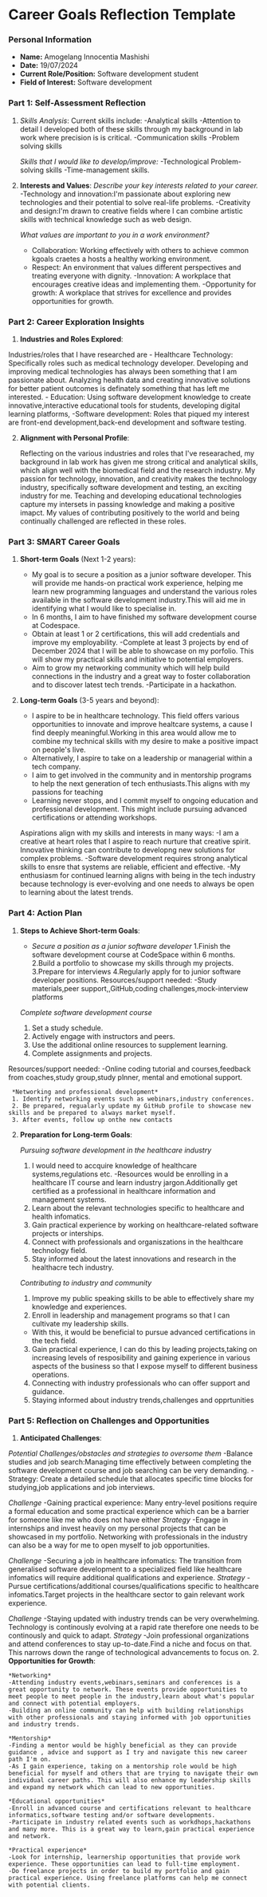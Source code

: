
# Career Goals Reflection Template

### Personal Information

- **Name:** Amogelang Innocentia Mashishi
- **Date:** 19/07/2024
- **Current Role/Position:** Software development student
- **Field of Interest:** Software development

### Part 1: Self-Assessment Reflection

1. *Skills Analysis*:
    Current skills include:
    -Analytical skills
    -Attention to detail
    I developed both of these skills through my background in lab work where precision is is critical. 
    -Communication skills
    -Problem solving skills

    *Skills that I would like to develop/improve:*
    -Technological Problem-solving skills
    -Time-management skills.

2. **Interests and Values**:
    *Describe your key interests related to your career.*
    -Technology and innovation:I'm passionate about exploring new technologies and their potential to solve real-life problems.
    -Creativity and design:I'm drawn to creative fields where I can combine artistic skills with technical knowledge such as web design.

    *What values are important to you in a work environment?*
    - Collaboration: Working effectively with others to achieve common kgoals craetes a hosts a healthy working environment.
    - Respect: An environment that values different perspectives and treating everyone with dignity.
    -Innovation: A workplace that encourages creative ideas and implementing them.
    -Opportunity for growth: A workplace that strives for excellence and provides opportunities for growth.

### Part 2: Career Exploration Insights

1. **Industries and Roles Explored**:
    
Industries/roles that I have researched are
    - Healthcare Technology: Specifically roles such as medical technology developer. Developing and improving medical technologies has always been something that I am passionate about. Analyzing health data and creating innovative solutions for better patient outcomes is definately something that has left me interested.
    - Education: Using software development knowledge to create innovative,interactive educational tools for students, developing digital learning platforms,
    -Software development: Roles that piqued my interest are front-end development,back-end development and software testing.

2. **Alignment with Personal Profile**:
    
    Reflecting on the various industries and roles that I've researached, my background in lab work has given me strong critical and analytical skills, which align well with the biomedical field and the research industry. My passion for technology, innovation, and creativity makes the technology industry, specifically software development and testing, an exciting industry for me. Teaching and developing educational technologies capture my intersets in passing knowledge and making a positive imapct. My values of contributing positively to the world and being continually challenged are reflected in these roles.

### Part 3: SMART Career Goals

1. **Short-term Goals** (Next 1-2 years):
    
    - My goal is to secure a position as a junior software developer. This will provide me hands-on practical work experience, helping me learn new programming languages and understand the various roles available in the software development industry.This will aid me in identifying what I would like to specialise in.
    - In 6 months, I aim to have finished my software development course at Codespace.
    - Obtain at least 1 or 2 certifications, this will add credentials and improve my employability. 
    -Complete at least 3 projects by end of December 2024 that I will be able to showcase on my porfolio. This will show my practical skills and initiative to potential employers.
    - Aim to grow my networking community which will help build connections in the industry and a great way to foster collaboration and to discover latest tech trends.
    -Participate in a hackathon. 
2. **Long-term Goals** (3-5 years and beyond):
    
    - I aspire to be in healthcare technology. This field offers various opportunities to innovate and improve healtcare systems, a cause I find deeply meaningful.Working in this area would allow me to combine my technical skills with my desire to make a positive impact on people's live.
    - Alternatively, I aspire to take on a leadership or managerial within a tech company.
    -  I aim to get involved in the community and in mentorship programs to help the next generation of tech enthusiasts.This aligns with my passions for teaching 
    - Learning never stops, and I commit myself to ongoing education and professional development. This might include pursuing advanced certifications or attending workshops.

    Aspirations align with my skills and interests in many ways:
    -I am a creative at heart roles that I aspire to reach nurture that creative spirit. Innovative thinking can contribute to developng new solutions for complex problems.
    -Software development requires strong analytical skills to ensre that systems are reliable, efficient and effective.
    -My enthusiasm for continued learning aligns with being in the tech industry because technology is ever-evolving and one needs to always be open to learning about the latest trends.

### Part 4: Action Plan

1. **Steps to Achieve Short-term Goals**:
    
    - *Secure a position as a junior software developer*
    1.Finish the software development course at CodeSpace within 6 months.
    2.Build a portfolio to showcase my skills through my projects.
    3.Prepare for interviews
    4.Regularly apply for to junior software developer positions.
Resources/support needed:
-Study materials,peer support,,GitHub,coding challenges,mock-interview platforms

    *Complete software development course*
    1. Set a study schedule.
    2. Actively engage with instructors and peers.
    3. Use the additional online resources to supplement learning.
    4. Complete assignments and projects.

Resources/support needed:
-Online coding tutorial and courses,feedback from coaches,study group,study plnner, mental and emotional support.

     *Networking and professional development*
     1. Identify networking events such as webinars,industry conferences.
     2. Be prepared, regualarly update my GitHub profile to showcase new skills and be prepared to always market myself.
     3. After events, follow up onthe new contacts
2. **Preparation for Long-term Goals**:
    
    *Pursuing software development in the healthcare industry*
    1. I would need to accquire knowledge of healthcare systems,regulations etc.
    -Resources would be enrolling in a healthcare IT course and learn industry jargon.Additionally get certified as a professional in healthcare information and management systems.
    2. Learn about the relevant technologies specific to healthcare and health infomatics. 
    3. Gain practical experience by working on healthcare-related software projects or interships.
    4. Connect with professionals and organiszations in the healthcare technology field.
    5. Stay informed about the latest innovations and research in the healthacre tech industry.

    *Contributing to industry and community*
    1. Improve my public speaking skills to be able to effectively share my knowledge and experiences.
    2. Enroll in leadership and management programs so that I can cultivate my leadership skills.
     - With this, it would be beneficial to pursue advanced certifications in the tech field.
    3. Gain practical experience, I can do this by leading projects,taking on increasing levels of resposibility and gaining experience in various aspects of the business so that I expose myself to different business operations.
    4. Connecting with industry professionals who can offer support and guidance.
    5. Staying informed about industry trends,challenges and opprtunities

### Part 5: Reflection on Challenges and Opportunities

1. **Anticipated Challenges**:
    
  *Potential Challenges/obstacles and strategies to oversome them*
  -Balance studies and job search:Managing time effectively between completing the software development course and job searching can be very demanding.
  -Strategy: Create a detailed schedule that allocates specific time blocks for studying,job applications and job interviews.
 
*Challenge*
-Gaining practical experience: Many entry-level positions require a formal education and some practical experience which can be a barrier for someone like me who does not have either
*Strategy*
-Engage in internships and invest heavily on my personal projects that can be showcased in my portfolio. Networking with professionals in the industry can also be a way for me to open myself to job opportunities.

*Challenge*
-Securing a job in healthcare infomatics: The transition from generalised software development to a specialized field like healthcare infomatics will require additional qualifications and experience.
*Strategy*
-Pursue certifications/additional courses/qualifications specific to healthcare infomatics.Target projects in the healthcare sector to gain relevant work experience.

*Challenge*
-Staying updated with industry trends can be very overwhelming. Technology is continously evolving at a rapid rate therefore one needs to be continously and quick to adapt.
*Strategy*
-Join professional organizations and attend conferences to stay up-to-date.Find a niche and focus on that. This narrows down the range of technological advancements to focus on.
2. **Opportunities for Growth**:
    
    *Networking*
    -Attending industry events,webinars,seminars and conferences is a great opportunity to network. These events provide opportunities to meet people to meet people in the industry,learn about what's popular and connect with potential employers.
    -Building an online community can help with building relationships with other professionals and staying informed with job opportunities and industry trends.

    *Mentorship*
    -Finding a mentor would be highly beneficial as they can provide guidance , advice and support as I try and navigate this new career path I'm on. 
    -As I gain experience, taking on a mentorship role would be high beneficial for myself and others that are trying to navigate their own individual career paths. This will also enhance my leadership skills and expand my network which can lead to new opportunities.
    
    *Educational opportunities*
    -Enroll in advanced course and certifications relevant to healthcare informatics,software testing and/or software developments.
    -Participate in industry related events such as workdhops,hackathons and many more. This is a great way to learn,gain practical experience and network.

    *Practical experience*
    -Look for internship, learnership opportunities that provide work experience. These opportunities can lead to full-time employment. 
    -Do freelance projects in order to build my portfolio and gain practical experience. Using freelance platforms can help me connect with potential clients. 


